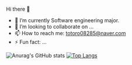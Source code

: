 Hi there 👋
- 🔭 I’m currently Software engineering major.
- 👯 I’m looking to collaborate on ...
- 📫 How to reach me: totoro08285@naver.com
- ⚡ Fun fact: ...

![Anurag's GitHub stats](https://github-readme-stats.vercel.app/api?username=yenyen31&show_icons=true&theme=radical)
[![Top Langs](https://github-readme-stats.vercel.app/api/top-langs/?username=yenyen31)](https://github.com/yenyen31/github-readme-stats)

